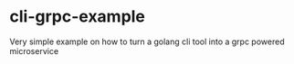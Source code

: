 # cli-grpc-example

Very simple example on how to turn a golang cli tool into a grpc powered microservice
